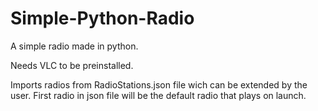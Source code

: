 # Simple-Python-Radio
A simple radio made in python.

Needs VLC to be preinstalled.

Imports radios from RadioStations.json file wich can be extended by the user. First radio in json file will be the default radio that plays on launch.
